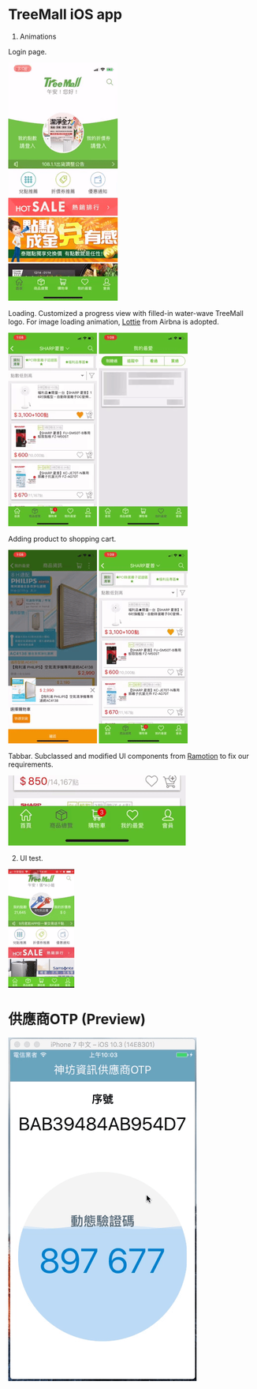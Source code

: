 # TreeMall iOS app

1. Animations

Login page.

![](https://github.com/michaelrevlis/Symphox/blob/master/TreeMall/TreeMall_animation_login.gif)

Loading. Customized a progress view with filled-in water-wave TreeMall logo. For image loading animation, [Lottie](https://airbnb.design/introducing-lottie/) from Airbna is adopted.

![](https://github.com/michaelrevlis/Symphox/blob/master/TreeMall/TreeMall_animation_loading02.gif)
![](https://github.com/michaelrevlis/Symphox/blob/master/TreeMall/TreeMall_animation_loading01.gif)

Adding product to shopping cart.

![](https://github.com/michaelrevlis/Symphox/blob/master/TreeMall/TreeMall_animation_addToCart01.gif)
![](https://github.com/michaelrevlis/Symphox/blob/master/TreeMall/TreeMall_animation_addToCart02.gif)

Tabbar. Subclassed and modified UI components from [Ramotion](https://github.com/Ramotion/animated-tab-bar) to fix our requirements.

![](https://github.com/michaelrevlis/Symphox/blob/master/TreeMall/TreeMall_animation_tabbar.gif)

2. UI test.

![](https://github.com/michaelrevlis/Symphox/blob/master/TreeMall/TreeMall_eticket.gif)


# 供應商OTP (Preview)

![](https://github.com/michaelrevlis/Symphox/blob/master/SupplierOTP/SupplierOTP_gif01.gif)

